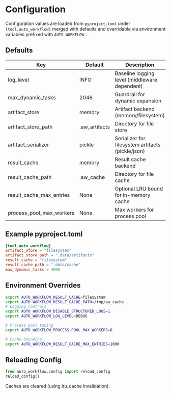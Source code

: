 # Configuration

Configuration values are loaded from `pyproject.toml` under `[tool.auto_workflow]` merged with defaults and overridable via environment variables prefixed with `AUTO_WORKFLOW_`.

## Defaults
| Key | Default | Description |
|-----|---------|-------------|
| log_level | INFO | Baseline logging level (middleware dependent) |
| max_dynamic_tasks | 2048 | Guardrail for dynamic expansion |
| artifact_store | memory | Artifact backend (memory/filesystem) |
| artifact_store_path | .aw_artifacts | Directory for file store |
| artifact_serializer | pickle | Serializer for filesystem artifacts (pickle/json) |
| result_cache | memory | Result cache backend |
| result_cache_path | .aw_cache | Directory for file cache |
| result_cache_max_entries | None | Optional LRU bound for in-memory cache |
| process_pool_max_workers | None | Max workers for process pool |

## Example pyproject.toml
```toml
[tool.auto_workflow]
artifact_store = "filesystem"
artifact_store_path = ".data/artifacts"
result_cache = "filesystem"
result_cache_path = ".data/cache"
max_dynamic_tasks = 4096
```

## Environment Overrides
```bash
export AUTO_WORKFLOW_RESULT_CACHE=filesystem
export AUTO_WORKFLOW_RESULT_CACHE_PATH=/tmp/aw_cache
# Logging controls
export AUTO_WORKFLOW_DISABLE_STRUCTURED_LOGS=1
export AUTO_WORKFLOW_LOG_LEVEL=DEBUG

# Process pool tuning
export AUTO_WORKFLOW_PROCESS_POOL_MAX_WORKERS=8

# Cache bounding
export AUTO_WORKFLOW_RESULT_CACHE_MAX_ENTRIES=1000
```

## Reloading Config
```python
from auto_workflow.config import reload_config
reload_config()
```
Caches are cleared (using lru_cache invalidation).
